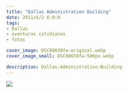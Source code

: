 ```yaml
---
title: "Dallas Administration Building"
date: 2011/6/2 6:0:0
tags: 
- Dallas
- aventuras cotidianas
- fotos

cover_image: DSC08039fw-original.webp
cover_image_small: DSC08039fw-500px.webp

description: Dallas-Administration-Building
---
```



[![](DSC08039fw)](DSC08039fw-original.webp)
